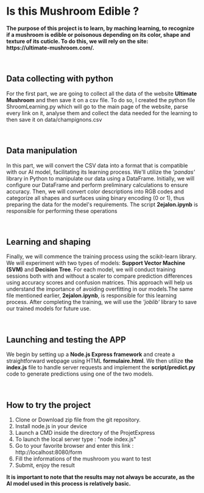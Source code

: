 # Is this Mushroom Edible ?
<p><strong>
The purpose of this project is to learn, by maching learning, to recognize if a mushroom
is edible or poisonous depending on its color, shape and texture of its cuticle.
To do this, we will rely on the site: <br>
  https://ultimate-mushroom.com/.
</strong></p>
<br/>

## Data collecting with python
<p>For the first part, we are going to collect all the data of the website <strong>Ultimate Mushroom</strong> and then save it on a csv file.
  To do so, I created the python file ShroomLearning.py which will go to the main page of the website, parse every link on it, analyse them and collect the data needed for the learning to then save it
 on data/champignons.csv</p>
<br/>

## Data manipulation
<p>In this part, we will convert the CSV data into a format that is compatible with our AI model, facilitating its learning process.
  We'll utilize the <i>'pandas'</i> library in Python to manipulate our data using a DataFrame. Initially, we will configure our DataFrame and perform preliminary 
  calculations to ensure accuracy. Then, we will convert color descriptions into RGB codes and categorize all shapes and surfaces using binary encoding (0 or 1), 
  thus preparing the data for the model's requirements. The script <strong>2ejalon.ipynb</strong> is responsible for performing these operations </p>
<br/>

## Learning and shaping
<p>Finally, we will commence the training process using the scikit-learn library. We will experiment with two types of models: <strong>Support Vector Machine (SVM)</strong> and <strong>Decision Tree</strong>.
  For each model, we will conduct training sessions both with and without a scaler to compare prediction differences using accuracy scores and confusion matrices.
  This approach will help us understand the importance of avoiding overfitting in our models.The same file mentioned earlier, <strong>2ejalon.ipynb</strong>, is responsible for this learning process. 
  After completing the training, we will use the <i>'joblib'</i> library to save our trained models for future use. </p>
<br/>

## Launching and testing the APP
<p>We begin by setting up a <strong>Node.js Express framework</strong> and create a straightforward webpage using HTML <strong>formulaire.html</strong>.
  We then utilize <strong>the index.js</strong> file to handle server requests and implement the <strong>script/predict.py</strong> code to generate predictions using one of the two models.</p>
<br/>

## How to try the project
<ol>
  <li>Clone or Download zip file from the git repository.</li>
  <li>Install node.js in your device</li>
  <li>Launch a CMD inside the directory of the ProjetExpress</li>
  <li>To launch the local server type : "node index.js"</li>
  <li>Go to your favorite browser and enter this link : http://localhost:8080/form</li>
  <li>Fill the informations of the mushroom you want to test</li>
  <li>Submit, enjoy the result</li>
</ol>
<strong>It is important to note that the results may not always be accurate, as the AI model used in this process is relatively basic.</strong>
